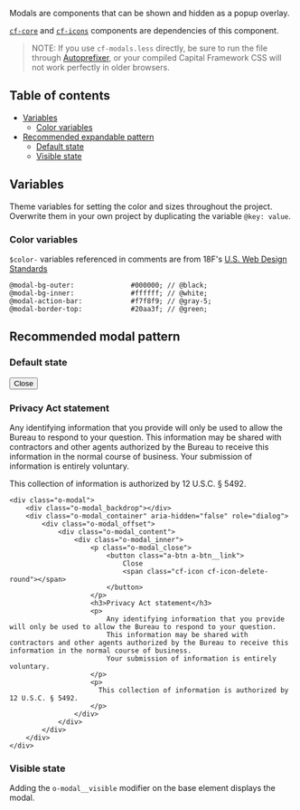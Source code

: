 Modals are components that can be shown and hidden as a popup overlay.

[`cf-core`](../cf-core) and [`cf-icons`](../cf-icons) components are
dependencies of this component.

> NOTE: If you use `cf-modals.less` directly,
  be sure to run the file through
  [Autoprefixer](https://github.com/postcss/autoprefixer),
  or your compiled Capital Framework CSS will
  not work perfectly in older browsers.


## Table of contents

- [Variables](#variables)
  - [Color variables](#color-variables)
- [Recommended expandable pattern](#recommended-expandable-pattern)
  - [Default state](#default-state)
  - [Visible state](#visible-state)

## Variables

Theme variables for setting the color and sizes throughout the project.
Overwrite them in your own project by duplicating the variable `@key: value`.

### Color variables

`$color-` variables referenced in comments are from 18F's
[U.S. Web Design Standards](https://github.com/18F/web-design-standards/blob/staging/src/stylesheets/core/_variables.scss)

```
@modal-bg-outer:              #000000; // @black;
@modal-bg-inner:              #ffffff; // @white;
@modal-action-bar:            #f7f8f9; // @gray-5;
@modal-border-top:            #20aa3f; // @green;
```


## Recommended modal pattern

### Default state

<div class="o-modal">
    <div class="o-modal_backdrop"></div>
    <div class="o-modal_container" aria-hidden="false" role="dialog">
        <div class="o-modal_offset">
            <div class="o-modal_content">
                <div class="o-modal_inner">
                    <p class="o-modal_close">
                        <button class="a-btn a-btn__link">
                            Close
                            <span class="cf-icon cf-icon-delete-round"></span>
                        </button>
                    </p>
                    <h3>Privacy Act statement</h3>
                    <p>
                        Any identifying information that you provide will only be used to allow the Bureau to respond to your question.
                        This information may be shared with contractors and other agents authorized by the Bureau to receive this information in the normal course of business.
                        Your submission of information is entirely voluntary.
                    </p>
                    <p>
                      This collection of information is authorized by 12 U.S.C. § 5492.
                    </p>
                </div>
            </div>
        </div>
    </div>
</div>

```
<div class="o-modal">
    <div class="o-modal_backdrop"></div>
    <div class="o-modal_container" aria-hidden="false" role="dialog">
        <div class="o-modal_offset">
            <div class="o-modal_content">
                <div class="o-modal_inner">
                    <p class="o-modal_close">
                        <button class="a-btn a-btn__link">
                            Close
                            <span class="cf-icon cf-icon-delete-round"></span>
                        </button>
                    </p>
                    <h3>Privacy Act statement</h3>
                    <p>
                        Any identifying information that you provide will only be used to allow the Bureau to respond to your question.
                        This information may be shared with contractors and other agents authorized by the Bureau to receive this information in the normal course of business.
                        Your submission of information is entirely voluntary.
                    </p>
                    <p>
                      This collection of information is authorized by 12 U.S.C. § 5492.
                    </p>
                </div>
            </div>
        </div>
    </div>
</div>
```

### Visible state

Adding the `o-modal__visible` modifier on the base element displays the modal.
